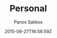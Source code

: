 ---
title: "Personal"
github: https://github.com/le4ker/personal-jekyll-theme
demo: https://le4ker.github.io/personal-jekyll-theme/
author: Panos Sakkos
ssg:
  - Jekyll
cms:
  - No Cms
date: 2015-06-27T16:56:59Z
github_branch: master
description: " :bowtie: { Personal } Jekyll theme"
---